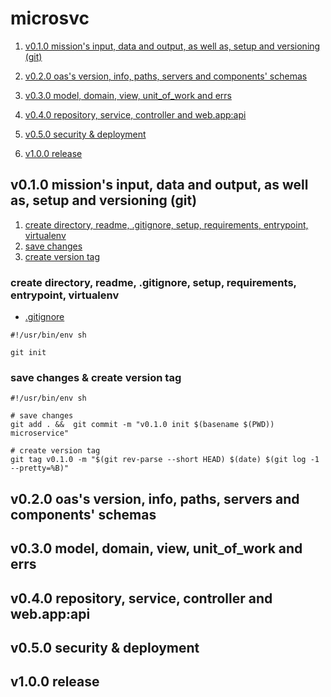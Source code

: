 # microsvc


1. [v0.1.0 mission's input, data and output, as well as, setup and versioning (git)](#v010-missions-input-data-and-output-as-well-as-setup-and-versioning--git-)

2. [v0.2.0 oas's version, info, paths, servers and components' schemas](#v020-oass-version-info-paths-servers-and-components-schemas)

3. [v0.3.0 model, domain, view, unit_of_work and errs](#v030-model-domain-view-unitofwork-and-errs)

4. [v0.4.0 repository, service, controller and web.app:api](#v040-repository-service-controller-and-webapp--api)

5. [v0.5.0 security & deployment](#v050-security--deployment)

6. [v1.0.0 release](#v100-release)





## v0.1.0 mission's input, data and output, as well as, setup and versioning (git)

1. [create directory, readme, .gitignore, setup, requirements, entrypoint, virtualenv](#create-directory-readme-gitignore-setup-requirements-entrypoint-virtualenv)
2. [save changes](#save-changes)
3. [create version tag](#create-version-tag)


### create directory, readme, .gitignore, setup, requirements, entrypoint, virtualenv

- [.gitignore](https://github.com/halleberry/smutils/blob/main/.gitignore)

```shell
#!/usr/bin/env sh

git init

```


### save changes & create version tag

```shell
#!/usr/bin/env sh

# save changes
git add . &&  git commit -m "v0.1.0 init $(basename $(PWD)) microservice"

# create version tag
git tag v0.1.0 -m "$(git rev-parse --short HEAD) $(date) $(git log -1 --pretty=%B)"

```


## v0.2.0 oas's version, info, paths, servers and components' schemas



## v0.3.0 model, domain, view, unit_of_work and errs

## v0.4.0 repository, service, controller and web.app:api

## v0.5.0 security & deployment

## v1.0.0 release












